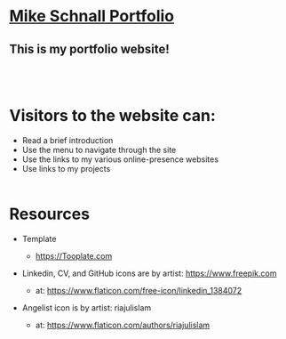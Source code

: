 <p align="center">
  <img src="" />
</p>
<br></br>

# [Mike Schnall Portfolio]()

## This is my portfolio website!
<br></br>

# Visitors to the website can: 
* Read a brief introduction
* Use the menu to navigate through the site
* Use the links to my various online-presence websites
* Use links to my projects
<br></br>



# Resources

- Template
   - https://Tooplate.com

- Linkedin, CV, and GitHub icons are by artist: https://www.freepik.com
   - at: https://www.flaticon.com/free-icon/linkedin_1384072

- Angelist icon is by artist: riajulislam
   - at: https://www.flaticon.com/authors/riajulislam